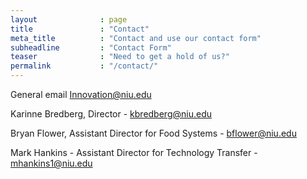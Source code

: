 ```yaml
---
layout              : page
title               : "Contact"
meta_title          : "Contact and use our contact form"
subheadline         : "Contact Form"
teaser              : "Need to get a hold of us?"
permalink           : "/contact/"
---
```

General email Innovation@niu.edu <br>

Karinne Bredberg, Director - kbredberg@niu.edu <br>

Bryan Flower, Assistant Director for Food Systems - bflower@niu.edu <br>

Mark Hankins - Assistant Director for Technology Transfer - mhankins1@niu.edu <br>
